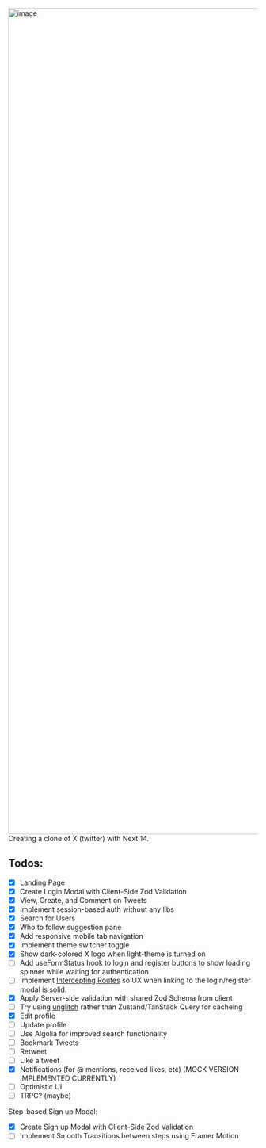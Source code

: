 <img width="1667" alt="image" src="https://github.com/adhanji8/x-clone/assets/55081439/f7b1dcf9-a989-4726-a0f4-ed5573e835cc">
Creating a clone of X (twitter) with Next 14.

## Todos:
- [x] Landing Page
- [x] Create Login Modal with Client-Side Zod Validation
- [x] View, Create, and Comment on Tweets
- [x] Implement session-based auth without any libs
- [x] Search for Users
- [x] Who to follow suggestion pane
- [x] Add responsive mobile tab navigation
- [x] Implement theme switcher toggle
- [x] Show dark-colored X logo when light-theme is turned on
- [ ] Add useFormStatus hook to login and register buttons to show loading spinner while waiting for authentication
- [ ] Implement [Intercepting Routes](https://nextjs.org/docs/app/building-your-application/routing/intercepting-routes) so UX when linking to the login/register modal is solid.
- [x] Apply Server-side validation with shared Zod Schema from client
- [ ] Try using [unglitch](https://unglitch.activeno.de/) rather than Zustand/TanStack Query for cacheing
- [x] Edit profile
- [ ] Update profile
- [ ] Use Algolia for improved search functionality
- [ ] Bookmark Tweets
- [ ] Retweet
- [ ] Like a tweet
- [x] Notifications (for @ mentions, received likes, etc) (MOCK VERSION IMPLEMENTED CURRENTLY)
- [ ] Optimistic UI
- [ ] TRPC? (maybe)

Step-based Sign up Modal:
  - [x] Create Sign up Modal with Client-Side Zod Validation
  - [ ] Implement Smooth Transitions between steps using Framer Motion
